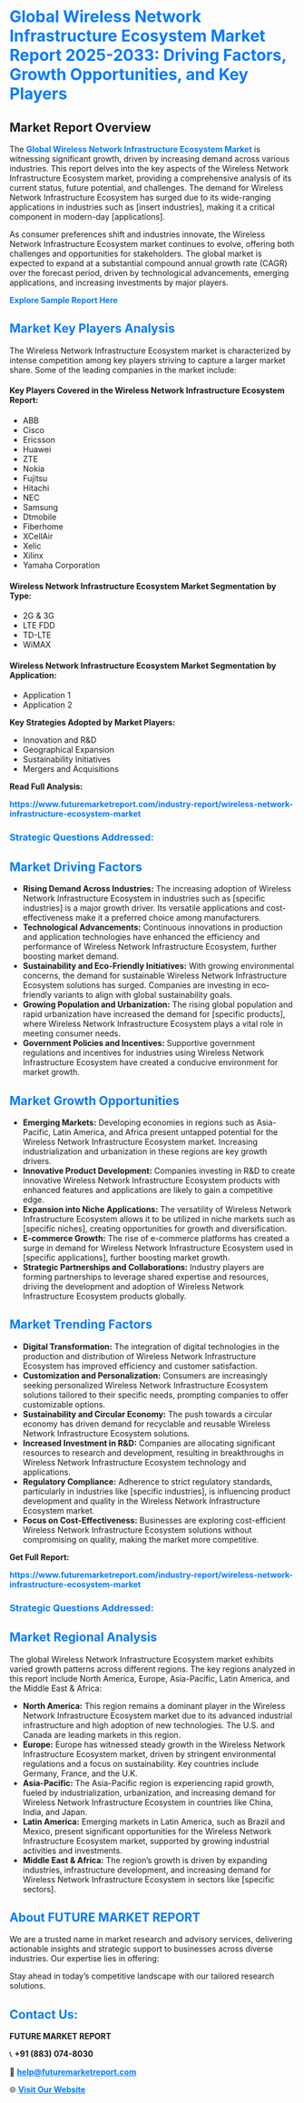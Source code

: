 <h1 style="color: #007BFF;">Global Wireless Network Infrastructure Ecosystem Market Report 2025-2033: Driving Factors, Growth Opportunities, and Key Players</h1>

<section id="overview">
<h2>Market Report Overview</h2>
<p>The <a href="https://www.futuremarketreport.com/industry-report/wireless-network-infrastructure-ecosystem-market" style="color: #007BFF; text-decoration: none;"><strong>Global Wireless Network Infrastructure Ecosystem Market</strong></a> is witnessing significant growth, driven by increasing demand across various industries. This report delves into the key aspects of the Wireless Network Infrastructure Ecosystem market, providing a comprehensive analysis of its current status, future potential, and challenges. The demand for Wireless Network Infrastructure Ecosystem has surged due to its wide-ranging applications in industries such as [insert industries], making it a critical component in modern-day [applications].</p>
<p>As consumer preferences shift and industries innovate, the Wireless Network Infrastructure Ecosystem market continues to evolve, offering both challenges and opportunities for stakeholders. The global market is expected to expand at a substantial compound annual growth rate (CAGR) over the forecast period, driven by technological advancements, emerging applications, and increasing investments by major players.</p>
</section>

<section id="overview">
<p><a href="https://www.futuremarketreport.com/request-sample/reportId=84456" style="color: #007BFF; text-decoration: none;"><strong>Explore Sample Report Here</strong></a></p>
</section>

<section id="key-players">
<h2 style="color: #007BFF;">Market Key Players Analysis</h2>
<p>The Wireless Network Infrastructure Ecosystem market is characterized by intense competition among key players striving to capture a larger market share. Some of the leading companies in the market include:</p>
<h4>Key Players Covered in the Wireless Network Infrastructure Ecosystem Report:</h4>
<ul><li>ABB</li><li>Cisco</li><li>Ericsson</li><li>Huawei</li><li>ZTE</li><li>Nokia</li><li>Fujitsu</li><li>Hitachi</li><li>NEC</li><li>Samsung</li><li>Dtmobile</li><li>Fiberhome</li><li>XCellAir</li><li>Xelic</li><li>Xilinx</li><li>Yamaha Corporation</li></ul>
<h4>Wireless Network Infrastructure Ecosystem Market Segmentation by Type:</h4>
<ul><li>2G &amp; 3G</li><li>LTE FDD</li><li>TD-LTE</li><li>WiMAX</li></ul>

<h4>Wireless Network Infrastructure Ecosystem Market Segmentation by Application:</h4>
<ul><li>Application 1</li><li>Application 2</li></ul>
<p><strong>Key Strategies Adopted by Market Players:</strong></p>
<ul>
<li>Innovation and R&D</li>
<li>Geographical Expansion</li>
<li>Sustainability Initiatives</li>
<li>Mergers and Acquisitions</li>
</ul>
</section>

<section>
<p><strong>Read Full Analysis: </strong></p><a href="https://www.futuremarketreport.com/industry-report/wireless-network-infrastructure-ecosystem-market" style="color: #007BFF; text-decoration: none;"><strong>https://www.futuremarketreport.com/industry-report/wireless-network-infrastructure-ecosystem-market</strong></a>
<h3 style="color: #007BFF;">Strategic Questions Addressed:</h3>
</section>

<section id="driving-factors">
<h2 style="color: #007BFF;">Market Driving Factors</h2>
<ul>
<li><strong>Rising Demand Across Industries:</strong> The increasing adoption of Wireless Network Infrastructure Ecosystem in industries such as [specific industries] is a major growth driver. Its versatile applications and cost-effectiveness make it a preferred choice among manufacturers.</li>
<li><strong>Technological Advancements:</strong> Continuous innovations in production and application technologies have enhanced the efficiency and performance of Wireless Network Infrastructure Ecosystem, further boosting market demand.</li>
<li><strong>Sustainability and Eco-Friendly Initiatives:</strong> With growing environmental concerns, the demand for sustainable Wireless Network Infrastructure Ecosystem solutions has surged. Companies are investing in eco-friendly variants to align with global sustainability goals.</li>
<li><strong>Growing Population and Urbanization:</strong> The rising global population and rapid urbanization have increased the demand for [specific products], where Wireless Network Infrastructure Ecosystem plays a vital role in meeting consumer needs.</li>
<li><strong>Government Policies and Incentives:</strong> Supportive government regulations and incentives for industries using Wireless Network Infrastructure Ecosystem have created a conducive environment for market growth.</li>
</ul>
</section>

<section id="growth-opportunities">
<h2 style="color: #007BFF;">Market Growth Opportunities</h2>
<ul>
<li><strong>Emerging Markets:</strong> Developing economies in regions such as Asia-Pacific, Latin America, and Africa present untapped potential for the Wireless Network Infrastructure Ecosystem market. Increasing industrialization and urbanization in these regions are key growth drivers.</li>
<li><strong>Innovative Product Development:</strong> Companies investing in R&D to create innovative Wireless Network Infrastructure Ecosystem products with enhanced features and applications are likely to gain a competitive edge.</li>
<li><strong>Expansion into Niche Applications:</strong> The versatility of Wireless Network Infrastructure Ecosystem allows it to be utilized in niche markets such as [specific niches], creating opportunities for growth and diversification.</li>
<li><strong>E-commerce Growth:</strong> The rise of e-commerce platforms has created a surge in demand for Wireless Network Infrastructure Ecosystem used in [specific applications], further boosting market growth.</li>
<li><strong>Strategic Partnerships and Collaborations:</strong> Industry players are forming partnerships to leverage shared expertise and resources, driving the development and adoption of Wireless Network Infrastructure Ecosystem products globally.</li>
</ul>
</section>

<section id="trending-factors">
<h2 style="color: #007BFF;">Market Trending Factors</h2>
<ul>
<li><strong>Digital Transformation:</strong> The integration of digital technologies in the production and distribution of Wireless Network Infrastructure Ecosystem has improved efficiency and customer satisfaction.</li>
<li><strong>Customization and Personalization:</strong> Consumers are increasingly seeking personalized Wireless Network Infrastructure Ecosystem solutions tailored to their specific needs, prompting companies to offer customizable options.</li>
<li><strong>Sustainability and Circular Economy:</strong> The push towards a circular economy has driven demand for recyclable and reusable Wireless Network Infrastructure Ecosystem solutions.</li>
<li><strong>Increased Investment in R&D:</strong> Companies are allocating significant resources to research and development, resulting in breakthroughs in Wireless Network Infrastructure Ecosystem technology and applications.</li>
<li><strong>Regulatory Compliance:</strong> Adherence to strict regulatory standards, particularly in industries like [specific industries], is influencing product development and quality in the Wireless Network Infrastructure Ecosystem market.</li>
<li><strong>Focus on Cost-Effectiveness:</strong> Businesses are exploring cost-efficient Wireless Network Infrastructure Ecosystem solutions without compromising on quality, making the market more competitive.</li>
</ul>
</section>

<section>
<p><strong>Get Full Report: </strong></p><a href="https://www.futuremarketreport.com/industry-report/wireless-network-infrastructure-ecosystem-market" style="color: #007BFF; text-decoration: none;"><strong>https://www.futuremarketreport.com/industry-report/wireless-network-infrastructure-ecosystem-market</strong></a>
<h3 style="color: #007BFF;">Strategic Questions Addressed:</h3>
</section>


<section id="regional-analysis">
<h2 style="color: #007BFF;">Market Regional Analysis</h2>
<p>The global Wireless Network Infrastructure Ecosystem market exhibits varied growth patterns across different regions. The key regions analyzed in this report include North America, Europe, Asia-Pacific, Latin America, and the Middle East & Africa:</p>
<ul>
<li><strong>North America:</strong> This region remains a dominant player in the Wireless Network Infrastructure Ecosystem market due to its advanced industrial infrastructure and high adoption of new technologies. The U.S. and Canada are leading markets in this region.</li>
<li><strong>Europe:</strong> Europe has witnessed steady growth in the Wireless Network Infrastructure Ecosystem market, driven by stringent environmental regulations and a focus on sustainability. Key countries include Germany, France, and the U.K.</li>
<li><strong>Asia-Pacific:</strong> The Asia-Pacific region is experiencing rapid growth, fueled by industrialization, urbanization, and increasing demand for Wireless Network Infrastructure Ecosystem in countries like China, India, and Japan.</li>
<li><strong>Latin America:</strong> Emerging markets in Latin America, such as Brazil and Mexico, present significant opportunities for the Wireless Network Infrastructure Ecosystem market, supported by growing industrial activities and investments.</li>
<li><strong>Middle East & Africa:</strong> The region’s growth is driven by expanding industries, infrastructure development, and increasing demand for Wireless Network Infrastructure Ecosystem in sectors like [specific sectors].</li>
</ul>
</section>

<footer>
<h2 style="color: #007BFF;">About FUTURE MARKET REPORT</h2>
<p>We are a trusted name in market research and advisory services, delivering actionable insights and strategic support to businesses across diverse industries. Our expertise lies in offering:</p>

<p>Stay ahead in today’s competitive landscape with our tailored research solutions.</p>

<h2 style="color: #007BFF;">Contact Us:</h2>
<p><strong>FUTURE MARKET REPORT</strong></p>
<p>📞 <strong>+91 (883) 074-8030</strong></p>
<p>📧 <strong><a href="mailto:help@futuremarketreport.com" style="color: #007BFF;">help@futuremarketreport.com</a></strong></p>
<p>🌐 <strong><a href="https://www.futuremarketreport.com/" style="color: #007BFF;">Visit Our Website</a></strong></p>
</footer>
